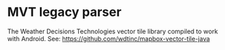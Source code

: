 # MVT legacy parser #
The Weather Decisions Technologies vector tile library compiled to work with Android.
See: https://github.com/wdtinc/mapbox-vector-tile-java
